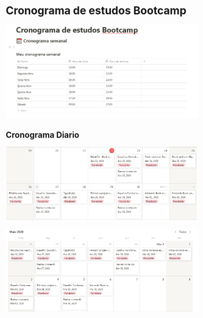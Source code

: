 # Cronograma de estudos Bootcamp

![Cronograma Semanal](https://github.com/murilokrugner/cronograma-de-estudos-bootcamp/blob/master/cronograma-semanal.PNG)


## Cronograma Diario
![Cronograma Diario 1](https://github.com/murilokrugner/cronograma-de-estudos-bootcamp/blob/master/cronograma-diario-1.PNG)


![Cronograma Diario 2](https://github.com/murilokrugner/cronograma-de-estudos-bootcamp/blob/master/cronograma-diario-2.PNG)

